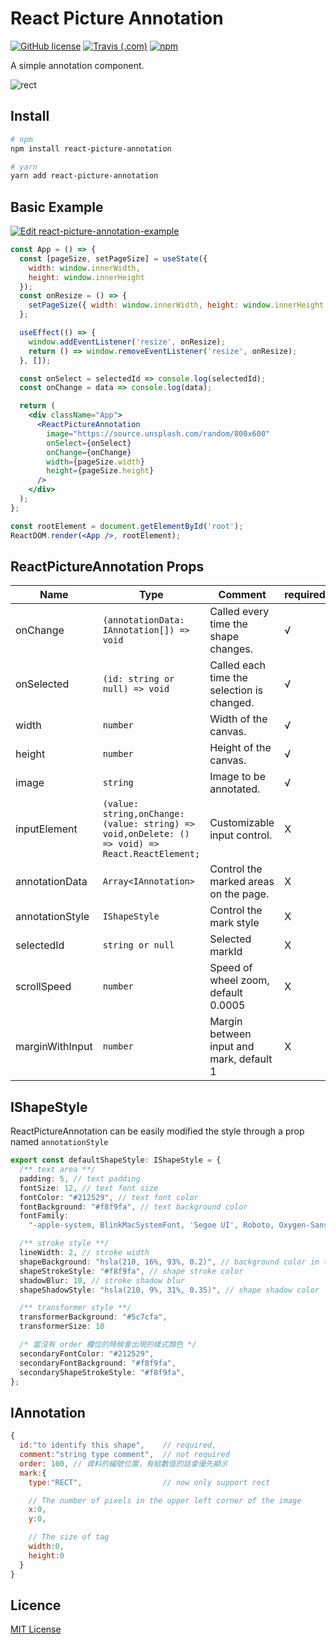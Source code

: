 # React Picture Annotation

[![GitHub license](https://img.shields.io/badge/license-MIT-blue.svg)](https://github.com/kunduin/react-picture-annotation/blob/master/LICENSE) [![Travis (.com)](https://img.shields.io/travis/com/kunduin/react-picture-annotation.svg)](https://travis-ci.com/Kunduin/react-picture-annotation) [![npm](https://img.shields.io/npm/v/react-picture-annotation.svg)](https://www.npmjs.com/package/react-picture-annotation)

A simple annotation component.

![rect](./doc/rect.gif)

## Install

```Bash
# npm
npm install react-picture-annotation

# yarn
yarn add react-picture-annotation
```

## Basic Example

[![Edit react-picture-annotation-example](https://codesandbox.io/static/img/play-codesandbox.svg)](https://codesandbox.io/s/react-picture-annotation-example-cw49e?fontsize=14)

```jsx
const App = () => {
  const [pageSize, setPageSize] = useState({
    width: window.innerWidth,
    height: window.innerHeight
  });
  const onResize = () => {
    setPageSize({ width: window.innerWidth, height: window.innerHeight });
  };

  useEffect(() => {
    window.addEventListener('resize', onResize);
    return () => window.removeEventListener('resize', onResize);
  }, []);

  const onSelect = selectedId => console.log(selectedId);
  const onChange = data => console.log(data);

  return (
    <div className="App">
      <ReactPictureAnnotation
        image="https://source.unsplash.com/random/800x600"
        onSelect={onSelect}
        onChange={onChange}
        width={pageSize.width}
        height={pageSize.height}
      />
    </div>
  );
};

const rootElement = document.getElementById('root');
ReactDOM.render(<App />, rootElement);
```

## ReactPictureAnnotation Props

| Name            | Type                                                                                            | Comment                                    | required |
| --------------- | ----------------------------------------------------------------------------------------------- | ------------------------------------------ | -------- |
| onChange        | `(annotationData: IAnnotation[]) => void`                                                       | Called every time the shape changes.       | √        |
| onSelected      | `(id: string or null) => void`                                                                  | Called each time the selection is changed. | √        |
| width           | `number`                                                                                        | Width of the canvas.                       | √        |
| height          | `number`                                                                                        | Height of the canvas.                      | √        |
| image           | `string`                                                                                        | Image to be annotated.                     | √        |
| inputElement    | `(value: string,onChange: (value: string) => void,onDelete: () => void) => React.ReactElement;` | Customizable input control.                | X        |
| annotationData  | `Array<IAnnotation>`                                                                            | Control the marked areas on the page.      | X        |
| annotationStyle | `IShapeStyle`                                                                                   | Control the mark style                     | X        |
| selectedId      | `string or null`                                                                                | Selected markId                            | X        |
| scrollSpeed     | `number`                                                                                        | Speed of wheel zoom, default 0.0005        | X        |
| marginWithInput | `number`                                                                                        | Margin between input and mark, default 1   | X        |

## IShapeStyle

ReactPictureAnnotation can be easily modified the style through a prop named `annotationStyle`

```typescript
export const defaultShapeStyle: IShapeStyle = {
  /** text area **/
  padding: 5, // text padding
  fontSize: 12, // text font size
  fontColor: "#212529", // text font color
  fontBackground: "#f8f9fa", // text background color
  fontFamily:
    "-apple-system, BlinkMacSystemFont, 'Segoe UI', Roboto, Oxygen-Sans, Ubuntu, Cantarell, 'Helvetica Neue', Helvetica, Arial, sans-serif",

  /** stroke style **/
  lineWidth: 2, // stroke width
  shapeBackground: "hsla(210, 16%, 93%, 0.2)", // background color in the middle of the marker
  shapeStrokeStyle: "#f8f9fa", // shape stroke color
  shadowBlur: 10, // stroke shadow blur
  shapeShadowStyle: "hsla(210, 9%, 31%, 0.35)", // shape shadow color

  /** transformer style **/
  transformerBackground: "#5c7cfa",
  transformerSize: 10

  /* 當沒有 order 欄位的時候會出現的樣式顏色 */
  secondaryFontColor: "#212529",
  secondaryFontBackground: "#f8f9fa",
  secondaryShapeStrokeStyle: "#f8f9fa",
};
```

## IAnnotation

```js
{
  id:"to identify this shape",    // required,
  comment:"string type comment",  // not required
  order: 100, // 資料的編號位置，有給數值的話會優先顯示
  mark:{
    type:"RECT",                  // now only support rect

    // The number of pixels in the upper left corner of the image
    x:0,
    y:0,

    // The size of tag
    width:0,
    height:0
  }
}
```

## Licence

[MIT License](https://github.com/kunduin/react-picture-annotation/blob/master/LICENSE)
